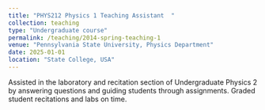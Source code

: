 ```yaml
---
title: "PHYS212 Physics 1 Teaching Assistant  "
collection: teaching
type: "Undergraduate course"
permalink: /teaching/2014-spring-teaching-1
venue: "Pennsylvania State University, Physics Department"
date: 2025-01-01
location: "State College, USA"
---
```


Assisted in the laboratory and recitation section of Undergraduate Physics 2 by answering questions and guiding students through assignments. Graded student recitations and labs on time. 